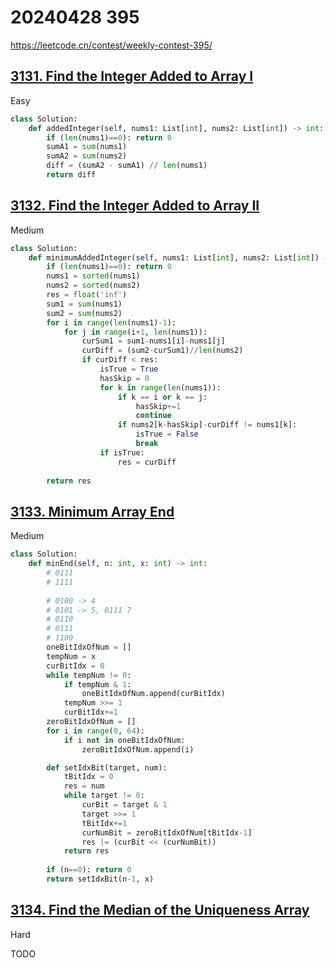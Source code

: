 

# 20240428 395

https://leetcode.cn/contest/weekly-contest-395/

## [3131. Find the Integer Added to Array I](https://leetcode.cn/problems/find-the-integer-added-to-array-i/)

Easy

```python
class Solution:
    def addedInteger(self, nums1: List[int], nums2: List[int]) -> int:
        if (len(nums1)==0): return 0
        sumA1 = sum(nums1)
        sumA2 = sum(nums2)
        diff = (sumA2 - sumA1) // len(nums1)
        return diff
```

## [3132. Find the Integer Added to Array II](https://leetcode.cn/problems/find-the-integer-added-to-array-ii/)

Medium

```python
class Solution:
    def minimumAddedInteger(self, nums1: List[int], nums2: List[int]) -> int:
        if (len(nums1)==0): return 0
        nums1 = sorted(nums1)
        nums2 = sorted(nums2)
        res = float('inf')
        sum1 = sum(nums1)
        sum2 = sum(nums2)
        for i in range(len(nums1)-1):
            for j in range(i+1, len(nums1)):
                curSum1 = sum1-nums1[i]-nums1[j]
                curDiff = (sum2-curSum1)//len(nums2)
                if curDiff < res:
                    isTrue = True
                    hasSkip = 0
                    for k in range(len(nums1)):
                        if k == i or k == j:
                            hasSkip+=1
                            continue
                        if nums2[k-hasSkip]-curDiff != nums1[k]:
                            isTrue = False
                            break
                    if isTrue:
                        res = curDiff
                            
        return res
```

## [3133. Minimum Array End](https://leetcode.cn/problems/minimum-array-end/)

Medium

```python
class Solution:
    def minEnd(self, n: int, x: int) -> int:
        # 0111
        # 1111
        
        # 0100 -> 4
        # 0101 -> 5, 0111 7
        # 0110
        # 0111
        # 1100
        oneBitIdxOfNum = []
        tempNum = x
        curBitIdx = 0
        while tempNum != 0:
            if tempNum & 1:
                oneBitIdxOfNum.append(curBitIdx)
            tempNum >>= 1
            curBitIdx+=1
        zeroBitIdxOfNum = []
        for i in range(0, 64):
            if i not in oneBitIdxOfNum:
                zeroBitIdxOfNum.append(i)

        def setIdxBit(target, num):
            tBitIdx = 0
            res = num
            while target != 0:
                curBit = target & 1
                target >>= 1
                tBitIdx+=1
                curNumBit = zeroBitIdxOfNum[tBitIdx-1]
                res |= (curBit << (curNumBit))
            return res       
            
        if (n==0): return 0
        return setIdxBit(n-1, x)
```

## [3134. Find the Median of the Uniqueness Array](https://leetcode.cn/problems/find-the-median-of-the-uniqueness-array/)

Hard

TODO

